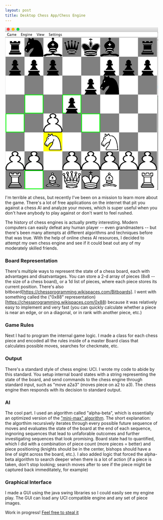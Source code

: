 ```yaml
---
layout: post
title: Desktop Chess App/Chess Engine
---
```


![Ouput](https://github.com/dwieker/dwieker.github.io/blob/master/images/chessApp.png?raw=true)

I'm terrible at chess, but recently I've been on a mission to learn more about the game. There's a lot of free applications
on the internet that pit you against a chess AI and analyze your moves, which is super useful when you don't have
anybody to play against or don't want to feel rushed. 

The history of chess engines is actually pretty interesting. Modern computers can easily defeat any human player -- even
grandmasters -- but there's been many attempts at different algorithms and techniques before that was true. With the help of online chess AI resources, I decided to attempt my own chess engine and see if it could beat out any of my moderately skilled friends.

### Board Representation
There's multiple ways to represent the state of a chess board, each with advantages and disatvantages. You can store a 2-d array of pieces (8x8 -- the size of a chess board), or a 1d list of pieces, where each piece stores its current position. There's also bitboard[https://chessprogramming.wikispaces.com/Bitboards]. I went with something called the ("0x88" representation)[https://chessprogramming.wikispaces.com/0x88) because it was relatively easy to implement and very fast (you can quickly calculate whether a piece is near an edge, or on a diagonal, or in rank with another piece, etc.)

### Game Rules
Next I had to program the internal game logic. I made a class for each chess piece and encoded all the rules inside of a master Board class that calculates possible moves, searches for checkmate, etc.

### Output
There's a standard style of chess engine: UCI. I wrote my code to abide by this standard. You setup internal board states with a string representing the state of the board, and send commands to the chess engine through standard input, such as "move a2a3" (moves piece on a2 to a3). The chess engine then responds with its decision to standard output.

### AI
The cool part. I used an algorithm called "alpha-beta",  which is essentially an optimized version of the ["mini-max" algorithm](https://en.wikipedia.org/wiki/Minimax). The short explanation: the algorthim recursively iterates through every possible future sequence of moves and evaluates the state of the board at the end of each sequence, ingnoring sequences that lead to unfaforable outcomes and further investigating sequences that look promising. Board state had to quantified, which I did with a combination of piece count (more pieces = better) and piece positioning (knights should be in the center, bishops should have a line of sight across the board, etc.). I also added logic that forced the alpha-beta algorithm to search deeper when there is a lot of action (if a piece is taken, don't stop looking; search moves after to see if the piece might be captured back immeditately, for example)

### Graphical Interface
I made a GUI using the java swing libraries so I could easily see my engine play. The GUI can load any UCI compatible engine and any set of piece images. 

Work in progress! [Feel free to steal it](https://github.com/dwieker/ChessApp)
